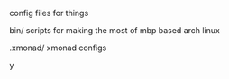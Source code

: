config files for things 


bin/
 scripts for making the most of mbp based arch linux

.xmonad/
	xmonad configs

y